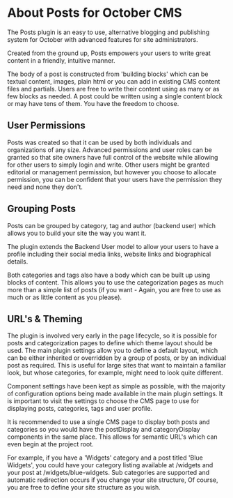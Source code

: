 # About Posts for October CMS

The Posts plugin is an easy to use, alternative blogging and publishing system for October with advanced features for site administrators.

Created from the ground up, Posts empowers your users to write great content in a friendly, intuitive manner.

The body of a post is constructed from 'building blocks' which can be textual content, images, plain html or you can add in existing CMS content files and partials. Users are free to write their content using as many or as few blocks as needed. A post could be written using a single content block or may have tens of them. You have the freedom to choose.

## User Permissions

Posts was created so that it can be used by both individuals and organizations of any size.  Advanced permissions and user roles can be granted so that site owners have full control of the website while allowing for other users to simply login and write. Other users might be granted editorial or management permission, but however you choose to allocate permission, you can be confident that your users have the permission they need and none they don't.

## Grouping Posts

Posts can be grouped by category, tag and author (backend user) which allows you to build your site the way you want it.

The plugin extends the Backend User model to allow your users to have a profile including their social media links, website links and biographical details.

Both categories and tags also have a body which can be built up using blocks of content. This allows you to use the categorization pages as much more than a simple list of posts (if you want - Again, you are free to use as much or as little content as you please).

## URL's & Theming

The plugin is involved very early in the page lifecycle, so it is possible for posts and categorization pages to define which theme layout should be used. The main plugin settings allow you to define a default layout, which can be either inherited or overridden by a group of posts, or by an individual post as required.  This is useful for large sites that want to maintain a familiar look, but whose categories, for example, might need to look quite different.

Component settings have been kept as simple as possible, with the majority of configuration options being made available in the main plugin settings. It is important to visit the settings to choose the CMS page to use for displaying posts, categories, tags and user profile.

It is recommended to use a single CMS page to display both posts and categories so you would have the postDisplay and categoryDisplay components in the same place. This allows for semantic URL's which can even begin at the project root.

For example, if you have a 'Widgets' category and a post titled 'Blue Widgets', you could have your category listing available at /widgets and your post at /widgets/blue-widgets. Sub categories are supported and automatic redirection occurs if you change your site structure,  Of course, you are free to define your site structure as you wish.
